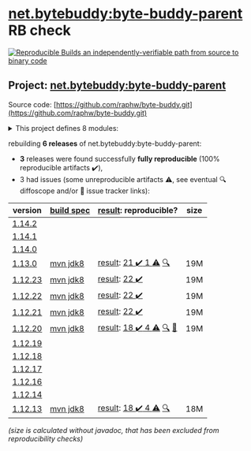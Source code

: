 [net.bytebuddy:byte-buddy-parent](https://central.sonatype.com/artifact/net.bytebuddy/byte-buddy-parent/1.13.0/versions) RB check
=======

[![Reproducible Builds](https://reproducible-builds.org/images/logos/rb.svg) an independently-verifiable path from source to binary code](https://reproducible-builds.org/)

## Project: [net.bytebuddy:byte-buddy-parent](https://central.sonatype.com/artifact/net.bytebuddy/byte-buddy-parent/1.13.0/versions)

Source code: [https://github.com/raphw/byte-buddy.git](https://github.com/raphw/byte-buddy.git)

<details><summary>This project defines 8 modules:</summary>

* [net.bytebuddy:byte-buddy](https://central.sonatype.com/artifact/net.bytebuddy/byte-buddy/1.13.0)
* [net.bytebuddy:byte-buddy-agent](https://central.sonatype.com/artifact/net.bytebuddy/byte-buddy-agent/1.13.0)
* [net.bytebuddy:byte-buddy-android](https://central.sonatype.com/artifact/net.bytebuddy/byte-buddy-android/1.13.0)
* [net.bytebuddy:byte-buddy-benchmark](https://central.sonatype.com/artifact/net.bytebuddy/byte-buddy-benchmark/1.13.0)
* [net.bytebuddy:byte-buddy-dep](https://central.sonatype.com/artifact/net.bytebuddy/byte-buddy-dep/1.13.0)
* [net.bytebuddy:byte-buddy-gradle-plugin](https://central.sonatype.com/artifact/net.bytebuddy/byte-buddy-gradle-plugin/1.13.0)
* [net.bytebuddy:byte-buddy-maven-plugin](https://central.sonatype.com/artifact/net.bytebuddy/byte-buddy-maven-plugin/1.13.0)
* [net.bytebuddy:byte-buddy-parent](https://central.sonatype.com/artifact/net.bytebuddy/byte-buddy-parent/1.13.0)
</details>

rebuilding **6 releases** of net.bytebuddy:byte-buddy-parent:
- **3** releases were found successfully **fully reproducible** (100% reproducible artifacts :heavy_check_mark:),
- 3 had issues (some unreproducible artifacts :warning:, see eventual :mag: diffoscope and/or :memo: issue tracker links):

| version | [build spec](/BUILDSPEC.md) | [result](https://reproducible-builds.org/docs/jvm/): reproducible? | size |
| -- | --------- | ------ | -- |
| [1.14.2](https://central.sonatype.com/artifact/net.bytebuddy/byte-buddy-parent/1.14.2/pom) | | | |
| [1.14.1](https://central.sonatype.com/artifact/net.bytebuddy/byte-buddy-parent/1.14.1/pom) | | | |
| [1.14.0](https://central.sonatype.com/artifact/net.bytebuddy/byte-buddy-parent/1.14.0/pom) | | | |
| [1.13.0](https://central.sonatype.com/artifact/net.bytebuddy/byte-buddy-parent/1.13.0/pom) | [mvn jdk8](byte-buddy-1.13.0.buildspec) | [result](byte-buddy-parent-1.13.0.buildinfo): [21 :heavy_check_mark:  1 :warning:](byte-buddy-parent-1.13.0.buildcompare) [:mag:](byte-buddy-parent-1.13.0.diffoscope) | 19M |
| [1.12.23](https://central.sonatype.com/artifact/net.bytebuddy/byte-buddy-parent/1.12.23/pom) | [mvn jdk8](byte-buddy-1.12.23.buildspec) | [result](byte-buddy-parent-1.12.23.buildinfo): [22 :heavy_check_mark: ](byte-buddy-parent-1.12.23.buildcompare) | 19M |
| [1.12.22](https://central.sonatype.com/artifact/net.bytebuddy/byte-buddy-parent/1.12.22/pom) | [mvn jdk8](byte-buddy-1.12.22.buildspec) | [result](byte-buddy-parent-1.12.22.buildinfo): [22 :heavy_check_mark: ](byte-buddy-parent-1.12.22.buildcompare) | 19M |
| [1.12.21](https://central.sonatype.com/artifact/net.bytebuddy/byte-buddy-parent/1.12.21/pom) | [mvn jdk8](byte-buddy-1.12.21.buildspec) | [result](byte-buddy-parent-1.12.21.buildinfo): [22 :heavy_check_mark: ](byte-buddy-parent-1.12.21.buildcompare) | 19M |
| [1.12.20](https://central.sonatype.com/artifact/net.bytebuddy/byte-buddy-parent/1.12.20/pom) | [mvn jdk8](byte-buddy-1.12.20.buildspec) | [result](byte-buddy-parent-1.12.20.buildinfo): [18 :heavy_check_mark:  4 :warning:](byte-buddy-parent-1.12.20.buildcompare) [:mag:](byte-buddy-parent-1.12.20.diffoscope) [:memo:](https://github.com/raphw/byte-buddy/pull/1371) | 19M |
| [1.12.19](https://central.sonatype.com/artifact/net.bytebuddy/byte-buddy-parent/1.12.19/pom) | | | |
| [1.12.18](https://central.sonatype.com/artifact/net.bytebuddy/byte-buddy-parent/1.12.18/pom) | | | |
| [1.12.17](https://central.sonatype.com/artifact/net.bytebuddy/byte-buddy-parent/1.12.17/pom) | | | |
| [1.12.16](https://central.sonatype.com/artifact/net.bytebuddy/byte-buddy-parent/1.12.16/pom) | | | |
| [1.12.14](https://central.sonatype.com/artifact/net.bytebuddy/byte-buddy-parent/1.12.14/pom) | | | |
| [1.12.13](https://central.sonatype.com/artifact/net.bytebuddy/byte-buddy-parent/1.12.13/pom) | [mvn jdk8](byte-buddy-1.12.13.buildspec) | [result](byte-buddy-parent-1.12.13.buildinfo): [18 :heavy_check_mark:  4 :warning:](byte-buddy-parent-1.12.13.buildcompare) [:mag:](byte-buddy-parent-1.12.13.diffoscope) | 18M |

<i>(size is calculated without javadoc, that has been excluded from reproducibility checks)</i>
